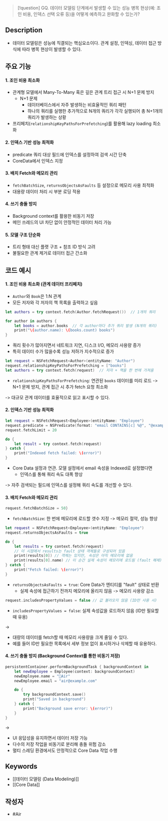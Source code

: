 >[!question]
>GQ. 데이터 모델링 단계에서 발생할 수 있는 성능 병목 현상(예: 조인 비용, 인덱스 선택 오류 등)을 어떻게 예측하고 완화할 수 있는가?

## Description
- 데이터 모델링은 성능에 직결되는 핵심요소이다. 관계 설정, 인덱싱, 데이터 접근 방식에 따라 병목 현상이 발생할 수 있다.

## 주요 기능
#### 1. 조인 비용 최소화
- 관계형 모델에서 Many-To-Many 혹은 깊은 관계 트리 접근 시 N+1 문제 방지
	- N+1 문제
		- 데이터베이스에서 자주 발생하는 비효율적인 쿼리 패턴
		- 하나의 쿼리를 실행한 추가적으로 N개의 쿼리가 각각 실행되어 총 N+1개의 쿼리가 발생하는 상황
- 프리페치(`relationshipKeyPathsForPrefetching`)를 활용해 lazy loading 최소화
#### 2. 인덱스 기반 성능 최적화
- predicate 쿼리 대상 필드에 인덱스를 설정하여 검색 시간 단축
- CoreData에서 인덱스 지정
#### 3. 배치 Fetch와 메모리 관리
- `fetchBatchSize`, `returnsObjectsAsFaults` 등 설정으로 메모리 사용 최적화
- 대용량 데이터 처리 시 부분 로딩 적용
#### 4. 쓰기 충돌 방지
- Background context를 활용한 비동기 저장
- 메인 쓰레드의 UI 차단 없이 안정적인 데이터 처리 가능
#### 5. 모델 구조 단순화
- 트리 형태 대신 플랫 구조 + 참조 ID 방식 고려
- 불필요한 관계 제거로 데이터 접근 간소화


## 코드 예시
#### 1. 조인 비용 최소화 (관계 데이터 프리페치)
- `Author`와 `Book`은 1:N 관계
- 모든 저자와 각 저자의 책 목록을 출력하고 싶음
```Swift
let authors = try context.fetch(Author.fetchRequest())  // 1개의 쿼리

for author in authors {
	let books = author.books  // 각 author마다 추가 쿼리 발생 (N개의 쿼리)
	print("\(author.name): \(books.count) books")
}
```
- 쿼리 횟수가 많아지면서 네트워크 지연, 디스크 I/O, 메모리 사용량 증가
- 특히 데이터 수가 많을수록 성능 저하가 지수적으로 증가
```Swift
let request = NSFetchRequest<Author>(entityName: "Author")
request.relationshipKeyPathsForPrefetching = ["books"]
let authors = try context.fetch(request)  // 저자 + 책을 한 번에 가져옴
```
- `relationshipKeyPathsForPrefetching`: 연관된 `books` 데이터를 미리 로드 -> N+1 문제 방지, 관계 접근 시 추가 fetch 요청 최소화

-> 대규모 관계 데이터를 효율적으로 읽고 표시할 수 있다.

#### 2. 인덱스 기반 성능 최적화
```Swift
let request = NSFetchRequest<Employee>(entityName: "Employee")
request.predicate = NSPredicate(format: "email CONTAINS[c] %@", "@example.com")
request.fetchLimit = 20

do {
    let result = try context.fetch(request)
} catch {
    print("Indexed fetch failed: \(error)")
}
```
- Core Data 설정과 연관. 모델 설정에서 email 속성을 Indexed로 설정했다면
	- 인덱스를 통해 쿼리 속도 대폭 향상

-> 자주 검색되는 필드에 인덱스를 설정해 쿼리 속도를 개선할 수 있다.

#### 3. 배치 Fetch와 메모리 관리
```Swift
request.fetchBatchSize = 50}
```
- `fetchBatchSize`: 한 번에 메모리에 로드할 갯수 지정 -> 메모리 절약, 성능 향상
```Swift
let request = NSFetchRequest<Employee>(entityName: "Employee")
request.returnsObjectsAsFaults = true

do {
    let results = try context.fetch(request)
    // 이 시점에서 results는 fault 상태 객체들로 구성되어 있음
    print(results[0]) // 객체는 있지만, 속성은 아직 메모리에 없음
    print(results[0].name) // 이 순간 실제 속성이 메모리에 로드됨 (fault 해제)
} catch {
    print("Fetch failed: \(error)")
}
```
- `returnsObjectsAsFaults = true`: Core Data가 엔티티를 "fault" 상태로 반환
	- 실제 속성에 접근하기 전까지 메모리에 올리지 않음 -> 메모리 사용량 감소
```Swift
request.includesPropertyValues = false // 값 불러오지 않음 (ID만 사용 시)
```
- `includesPropertyValues = false`: 실제 속성값을 로드하지 않음 (ID만 필요할 때 유용)

->
- 대량의 데이터를 fetch할 때 메모리 사용량을 크게 줄일 수 있다.
- 예를 들어 ID만 필요한 목록에서 세부 정보 없이 표시하거나 삭제할 때 유용하다.

#### 4. 쓰기 충돌 방지 (Background Context를 통한 비동기 저장)
```Swift
persistentContainer.performBackgroundTask { backgroundContext in
    let newEmployee = Employee(context: backgroundContext)
    newEmployee.name = "Air"
    newEmployee.email = "air@example.com"

    do {
        try backgroundContext.save()
        print("Saved in background")
    } catch {
        print("Background save error: \(error)")
    }
}
```

-> 
- UI 응답성을 유지하면서 데이터 저장 가능
- 다수의 저장 작업을 비동기로 분리해 충돌 위험 감소
- 멀티 스레딩 환경에서도 안정적으로 Core Data 작업 수행

## Keywords
- [[데이터 모델링 (Data Modeling)]]
- [[Core Data]]

## 작성자
- #Air